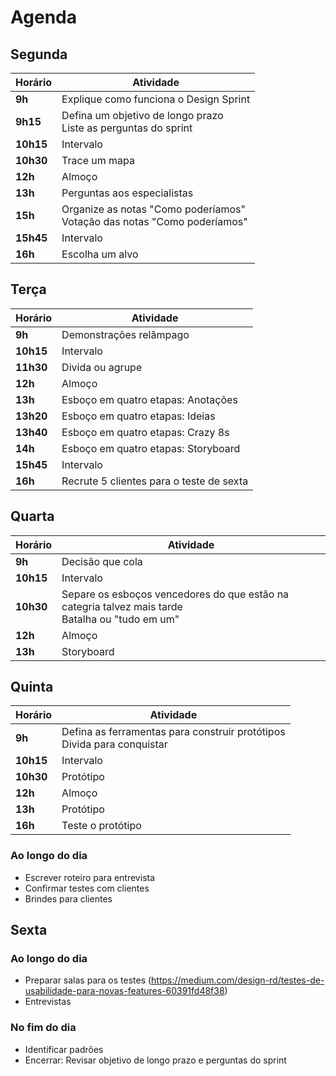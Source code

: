 # Agenda

## Segunda

| Horário   | Atividade |
|-----------|-----------|
| **9h**    | Explique como funciona o Design Sprint |
| **9h15**  | Defina um objetivo de longo prazo<br>Liste as perguntas do sprint |
| **10h15** | Intervalo |
| **10h30** | Trace um mapa |
| **12h**   | Almoço |
| **13h**   | Perguntas aos especialistas |
| **15h**   | Organize as notas "Como poderíamos"<br>Votação das notas "Como poderíamos" |
| **15h45** | Intervalo |
| **16h**   | Escolha um alvo |

## Terça

| Horário   | Atividade |
|-----------|-----------|
| **9h**    | Demonstrações relâmpago |
| **10h15** | Intervalo |
| **11h30** | Divida ou agrupe |
| **12h**   | Almoço |
| **13h**   | Esboço em quatro etapas: Anotações |
| **13h20** | Esboço em quatro etapas: Ideias |
| **13h40** | Esboço em quatro etapas: Crazy 8s |
| **14h**   | Esboço em quatro etapas: Storyboard |
| **15h45** | Intervalo |
| **16h**   | Recrute 5 clientes para o teste de sexta |

## Quarta

| Horário   | Atividade |
|-----------|-----------|
| **9h**    | Decisão que cola |
| **10h15** | Intervalo |
| **10h30** | Separe os esboços vencedores do que estão na categria talvez mais tarde<br>Batalha ou "tudo em um" |
| **12h**   | Almoço |
| **13h**   | Storyboard |

## Quinta

| Horário   | Atividade |
|-----------|-----------|
| **9h**    | Defina as ferramentas para construir protótipos<br>Divida para conquistar |
| **10h15** | Intervalo |
| **10h30** | Protótipo |
| **12h**   | Almoço |
| **13h**   | Protótipo |
| **16h**   | Teste o protótipo |

### Ao longo do dia
- Escrever roteiro para entrevista
- Confirmar testes com clientes
- Brindes para clientes

## Sexta

### Ao longo do dia
- Preparar salas para os testes (https://medium.com/design-rd/testes-de-usabilidade-para-novas-features-60391fd48f38)
- Entrevistas

### No fim do dia
- Identificar padrões
- Encerrar: Revisar objetivo de longo prazo e perguntas do sprint
